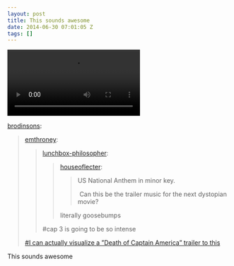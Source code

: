 ```yaml
---
layout: post
title: This sounds awesome
date: 2014-06-30 07:01:05 Z
tags: []
---
```

<video autoplay="autoplay" controls="controls"><source src="https://www.youtube.com/watch?v=M\_PtnvVQhqA"></video>

[brodinsons](http://brodinsons.tumblr.com/post/84401194425/emthroney-lunchbox-philosopher):

> [emthroney](http://emthroney.tumblr.com/post/84394746624/lunchbox-philosopher-houseoflecter-us):
> 
> > [lunchbox-philosopher](http://lunchbox-philosopher.tumblr.com/post/84376863097/houseoflecter-us-national-anthem-in-minor-key):
> > 
> > > [houseoflecter](http://houseoflecter.tumblr.com/post/84252758462):
> > > 
> > > > US National Anthem in minor key.
> > > > 
> > > >  Can this be the trailer music for the next dystopian movie?
> > > 
> > > literally goosebumps
> > 
> > #cap 3 is going to be so intense
> 
> [#I can actually visualize a ”Death of Captain America” trailer to this](http://tumblr.com/tagged/I-can-actually-visualize-a-%27%27Death-of-Captain-America%27%27-trailer-to-this)

This sounds awesome

